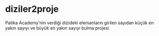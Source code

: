 # diziler2proje
Patika Academy'nin verdiği dizideki elemanların girilen sayıdan küçük en yakın sayıyı ve büyük en yakın sayıyı bulma projesi
